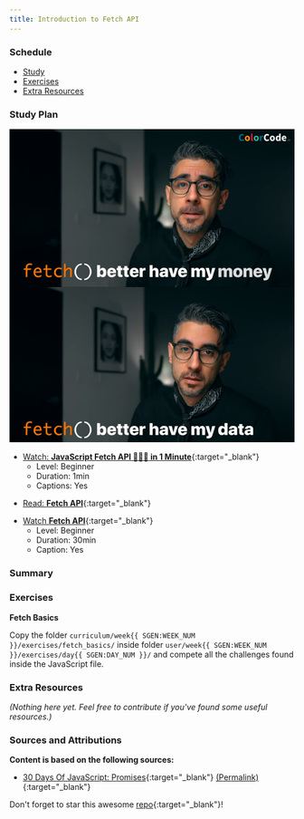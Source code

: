 ```yaml
---
title: Introduction to Fetch API
---
```


### Schedule

  - [Study](#study-plan-NN)
  - [Exercises](#exercises-NN)
  - [Extra Resources](#extra-resources-NN)

### Study Plan

  ![Fetch Better Have My Money](./assets/Fetch.Better.Have.My.Money.jpg)

  <!-- SGEN:META:PROGRESS:task=Watch 'JavaScript Fetch API 👨🏻‍💻 in 1 Minute' -->
  - [Watch: **JavaScript Fetch API 👨🏻‍💻 in 1 Minute**](https://www.youtube.com/watch?v=3ySZQXVjCoM){:target="_blank"}
    - Level: Beginner
    - Duration: 1min
    - Captions: Yes

  <!-- SGEN:META:PROGRESS:task=Read 'Fetch API' -->
  - [Read: **Fetch API**](../modules/javascript/web_apis/fetch/intro/content/index.md){:target="_blank"}

  <!-- SGEN:META:PROGRESS:task=Watch 'Fetch API' -->
  - [Watch **Fetch API**](https://www.youtube.com/watch?v=ubw2hdQIl4E){:target="_blank"}
    - Level: Beginner
    - Duration: 30min
    - Caption: Yes

### Summary

### Exercises

  **Fetch Basics**

  <!-- SGEN:META:PROGRESS:task=Complete the exercise 'Fetch Basics'|user_folder=fetch_basics -->
  <!-- SGEN:META:TESTS:name=Test Exercise: 'Fetch Basics'|type=exist|user_folder=fetch_basics|files=fetch.html,fetch.js -->
  Copy the folder `curriculum/week{{ SGEN:WEEK_NUM }}/exercises/fetch_basics/` inside folder `user/week{{ SGEN:WEEK_NUM }}/exercises/day{{ SGEN:DAY_NUM }}/` and compete all the challenges found inside the JavaScript file.

### Extra Resources

  _(Nothing here yet. Feel free to contribute if you've found some useful resources.)_

### Sources and Attributions

  **Content is based on the following sources:**

  - [30 Days Of JavaScript: Promises](https://github.com/in-tech-gration/30-Days-Of-JavaScript/blob/master/18_Day_Promises/18_day_promises.md#fetch-api){:target="_blank"} [(Permalink)](https://github.com/in-tech-gration/30-Days-Of-JavaScript/blob/55d8e3dbc0410d64c1dc3ea5915e015a7950cf2a/18_Day_Promises/18_day_promises.md#fetch-api){:target="_blank"}

  Don't forget to star this awesome [repo](https://github.com/Asabeneh/30-Days-Of-JavaScript){:target="_blank"}!